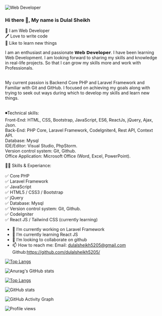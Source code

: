 ![Web Developer](https://media.licdn.com/dms/image/D4D16AQEk-PjUBwtWIw/profile-displaybackgroundimage-shrink_350_1400/0/1672087295248?e=1688601600&v=beta&t=_583jhM1UoFPfKAEUDN3ao4qLhDDcoaAYjvJuanCoJU)



### Hi there 👋, My name is Dulal Sheikh </br>
👑 I am Web Developer </br>
🖊️ Love to write code </br>
🎤 Like to learn new things <br>


I am an enthusiast and passionate 𝗪𝗲𝗯 𝗗𝗲𝘃𝗲𝗹𝗼𝗽𝗲𝗿. I have been learning Web Development. I am looking forward to sharing my skills and knowledge in real-life projects. So that I can grow my skills more and work with Professionals. <br> <br>

My current passion is Backend Core PHP and Laravel Framework and Familiar with Git and GitHub. I focused on achieving my goals along with trying to seek out ways during which to develop my skills and learn new things. <br> <br>

◾Technical skills: <br>
Front-End: HTML, CSS, Bootstrap, JavaScript, ES6, ReactJs, jQuery, Ajax, Json. <br>
Back-End: PHP Core, Laravel Framework, CodeIgniter4, Rest API, Context API. <br>
Database: Mysql <br>
IDE/Editor: Visual Studio, PhpStorm. <br>
Version control system: Git, Github. <br>
Office Application: Microsoft Office (Word, Excel, PowerPoint). <br>


👨‍💻 Skills & Experiance: <br><br>
✅ Core PHP <br>
✅ Laravel Framework <br>
✅ JavaScript <br>
✅ HTML5 / CSS3 / Bootstrap <br>
✅ jQuery <br>
✅ Database: Mysql <br>
✅ Version control system: Git, Github. <br>
✅ CodeIgniter <br>
✅ React JS / Tailwind CSS (currently learning) <br>


- 🔭 I’m currently working on Laravel Framework 
- 🌱 I’m currently learning React JS 
- 👯 I’m looking to collaborate on github 
- 📫 How to reach me:       Email: dulalsheikh5205@gmail.com <br> Github:https://github.com/dulalsheikh5205/ 



[![Top Langs](https://github-readme-stats.vercel.app/api/top-langs/?username=anuraghazra&layout=compact)](https://github.com/anuraghazra/github-readme-stats)<br>

![Anurag's GitHub stats](https://github-readme-stats.vercel.app/api?username=anuraghazra&show_icons=true&theme=radical) 

[![Top Langs](https://github-readme-stats.vercel.app/api/top-langs/?username=https://github.com/dulalsheikh5205/)](https://github.com/anuraghazra/github-readme-stats)

![GitHub stats](https://github-readme-stats.vercel.app/api?username=https://github.com/dulalsheikh5205/&show_icons=true)  

![GitHub Activity Graph](https://activity-graph.herokuapp.com/graph?username=https://github.com/dulalsheikh5205/)  

![Profile views](https://gpvc.arturio.dev/https://github.com/dulalsheikh5205/)  

